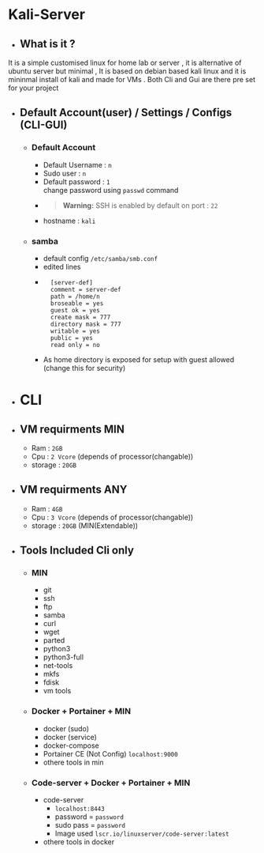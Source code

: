 # Kali-Server

- ## What is it ?
It is a simple customised linux for home lab or server , it is alternative of ubuntu server but minimal , It is based on debian based kali linux and it is mininmal install of kali and made for VMs . Both Cli and Gui are there pre set for your project 

- ## Default Account(user) / Settings / Configs (CLI-GUI)
    
    - ### Default Account
        - Default Username : `n`
        - Sudo user : `n`
        - Default password : `1`  
            change password using `passwd` command  
        - > **Warning:** SSH is enabled by default on port : `22`  
        - hostname : `kali`   
    - ### samba
        - default config `/etc/samba/smb.conf`
        - edited lines
        - ``` 
            [server-def]
            comment = server-def
            path = /home/n
            broseable = yes
            guest ok = yes
            create mask = 777
            directory mask = 777
            writable = yes
            public = yes
            read only = no 
        -   As home directory is exposed for setup with guest allowed (change this  for security)


- # CLI
- ## VM requirments MIN 
    - Ram : `2GB`
    - Cpu : `2 Vcore` (depends of processor(changable))
    - storage : `20GB`
- ## VM requirments ANY
    - Ram : `4GB`
    - Cpu : `3 Vcore` (depends of processor(changable))
    - storage : `20GB` (MIN(Extendable))
- ## Tools Included **Cli only**
    - ### MIN
        - git
        - ssh
        - ftp 
        - samba
        - curl
        - wget
        - parted
        - python3
        - python3-full
        - net-tools
        - mkfs
        - fdisk
        - vm tools
    - ### Docker + Portainer + MIN
        - docker (sudo)
        - docker (service) 
        - docker-compose
        - Portainer CE (Not Config) `localhost:9000`
        - othere tools in min
    - ### Code-server + Docker + Portainer + MIN
        - code-server 
            - `localhost:8443`
            - password = `password`
            - sudo pass = `password`
            - Image used `lscr.io/linuxserver/code-server:latest`
        - othere tools in docker
